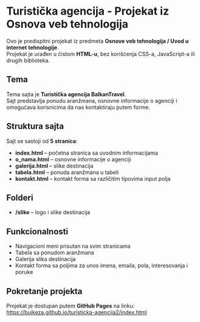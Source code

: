 # Turistička agencija - Projekat iz Osnova veb tehnologija

Ovo je predispitni projekat iz predmeta **Osnove veb tehnologija / Uvod u internet tehnologije**.  
Projekat je urađen u čistom **HTML-u**, bez korišćenja CSS-a, JavaScript-a ili drugih biblioteka.

## Tema
Tema sajta je **Turistička agencija BalkanTravel**.  
Sajt predstavlja ponudu aranžmana, osnovne informacije o agenciji i omogućava korisnicima da nas kontaktiraju putem forme.

## Struktura sajta
Sajt se sastoji od **5 stranica**:

- **index.html** – početna stranica sa uvodnim informacijama  
- **o_nama.html** – osnovne informacije o agenciji  
- **galerija.html** – slike destinacija  
- **tabela.html** – ponuda aranžmana u tabeli  
- **kontakt.html** – kontakt forma sa različitim tipovima input polja  

## Folderi
- **/slike** – logo i slike destinacija  

## Funkcionalnosti
- Navigacioni meni prisutan na svim stranicama  
- Tabela sa ponudom aranžmana  
- Galerija slika destinacija  
- Kontakt forma sa poljima za unos imena, emaila, pola, interesovanja i poruke  

## Pokretanje projekta
Projekat je dostupan putem **GitHub Pages** na linku: 
https://bujkeza.github.io/turisticka-agencija2/index.html
